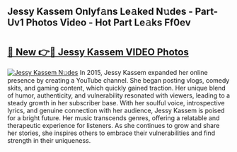 ## Jessy Kassem Onlyf𝚊ns Le𝚊ked N𝚞des - Part-Uv1 Photos Video - Hot Part Le𝚊ks Ff0ev

# <h2><a href="http://ab38178.deff.icu/?id=Jessy+Kassem">🔗 New 👉🔴 Jessy Kassem VIDEO Photos</a></h2>

[![Jessy Kassem N𝚞des](https://i.imgur.com/rIISA9y.gif)](http://ab38178.deff.icu/?id=Jessy+Kassem)
In 2015, Jessy Kassem expanded her online presence by creating a YouTube channel. She began posting vlogs, comedy skits, and gaming content, which quickly gained traction. Her unique blend of humor, authenticity, and vulnerability resonated with viewers, leading to a steady growth in her subscriber base. With her soulful voice, introspective lyrics, and genuine connection with her audience, Jessy Kassem is poised for a bright future. Her music transcends genres, offering a relatable and therapeutic experience for listeners. As she continues to grow and share her stories, she inspires others to embrace their vulnerabilities and find strength in their uniqueness.
